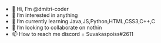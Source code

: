- 👋 Hi, I’m @dmitri-coder
- 👀 I’m interested in anything 
- 🌱 I’m currently learning Java,JS,Python,HTML,CSS3,C++,C
- 💞️ I’m looking to collaborate on nothin
- 📫 How to reach me discord = Suvakaspoiss#2611

<!---
dmitri-coder/dmitri-coder is a ✨ special ✨ repository because its `README.md` (this file) appears on your GitHub profile.
You can click the Preview link to take a look at your changes.
--->
